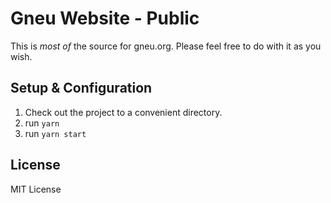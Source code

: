 # Gneu Website - Public

This is *most of* the source for gneu.org. Please feel free to do with it as you wish. 

## Setup & Configuration

1. Check out the project to a convenient directory.
2. run `yarn`
3. run `yarn start` 

## License

MIT License
